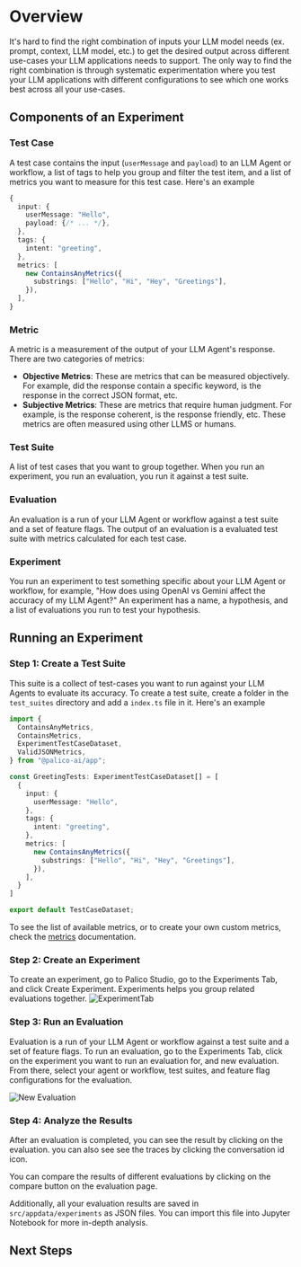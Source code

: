 # Overview

It's hard to find the right combination of inputs your LLM model needs (ex. prompt, context, LLM model, etc.) to get the desired output across different use-cases your LLM applications needs to support. The only way to find the right combination is through systematic experimentation where you test your LLM applications with different configurations to see which one works best across all your use-cases.

## Components of an Experiment

### Test Case
A test case contains the input (`userMessage` and `payload`) to an LLM Agent or workflow, a list of tags to help you group and filter the test item, and a list of metrics you want to measure for this test case. Here's an example
```typescript
{
  input: {
    userMessage: "Hello",
    payload: {/* ... */},
  },
  tags: {
    intent: "greeting",
  },
  metrics: [
    new ContainsAnyMetrics({
      substrings: ["Hello", "Hi", "Hey", "Greetings"],
    }),
  ],
}
```

### Metric
A metric is a measurement of the output of your LLM Agent's response. There are two categories of metrics:
- **Objective Metrics**: These are metrics that can be measured objectively. For example, did the response contain a specific keyword, is the response in the correct JSON format, etc.
- **Subjective Metrics**: These are metrics that require human judgment. For example, is the response coherent, is the response friendly, etc. These metrics are often measured using other LLMS or humans.

### Test Suite
A list of test cases that you want to group together. When you run an experiment, you run an evaluation, you run it against a test suite.

### Evaluation
An evaluation is a run of your LLM Agent or workflow against a test suite and a set of feature flags. The output of an evaluation is a evaluated test suite with metrics calculated for each test case.

### Experiment
You run an experiment to test something specific about your LLM Agent or workflow, for example, "How does using OpenAI vs Gemini affect the accuracy of my LLM Agent?" An experiment has a name, a hypothesis, and a list of evaluations you run to test your hypothesis.

## Running an Experiment
### Step 1: Create a Test Suite
This suite is a collect of test-cases you want to run against your LLM Agents to evaluate its accuracy. To create a test suite, create a folder in the `test_suites` directory and add a `index.ts` file in it. Here's an example

```typescript title="src/test_suites/greetings/index.ts"
import {
  ContainsAnyMetrics,
  ContainsMetrics,
  ExperimentTestCaseDataset,
  ValidJSONMetrics,
} from "@palico-ai/app";

const GreetingTests: ExperimentTestCaseDataset[] = [
  {
    input: {
      userMessage: "Hello",
    },
    tags: {
      intent: "greeting",
    },
    metrics: [
      new ContainsAnyMetrics({
        substrings: ["Hello", "Hi", "Hey", "Greetings"],
      }),
    ],
  }
]

export default TestCaseDataset;
```

To see the list of available metrics, or to create your own custom metrics, check the [metrics](./04_metrics.md) documentation.

### Step 2: Create an Experiment

To create an experiment, go to Palico Studio, go to the Experiments Tab, and click Create Experiment. Experiments helps you group related evaluations together.
![ExperimentTab](../../../static/img/studio/experiment_list.png)

### Step 3: Run an Evaluation

Evaluation is a run of your LLM Agent or workflow against a test suite and a set of feature flags. To run an evaluation, go to the Experiments Tab, click on the experiment you want to run an evaluation for, and new evaluation. From there, select your agent or workflow, test suites, and feature flag configurations for the evaluation.

![New Evaluation](../../../static/img/studio/new_eval.png)

### Step 4: Analyze the Results

After an evaluation is completed, you can see the result by clicking on the evaluation. you can also see see the traces by clicking the conversation id icon.

You can compare the results of different evaluations by clicking on the compare button on the evaluation page.

Additionally, all your evaluation results are saved in `src/appdata/experiments` as JSON files. You can import this file into Jupyter Notebook for more in-depth analysis.

## Next Steps